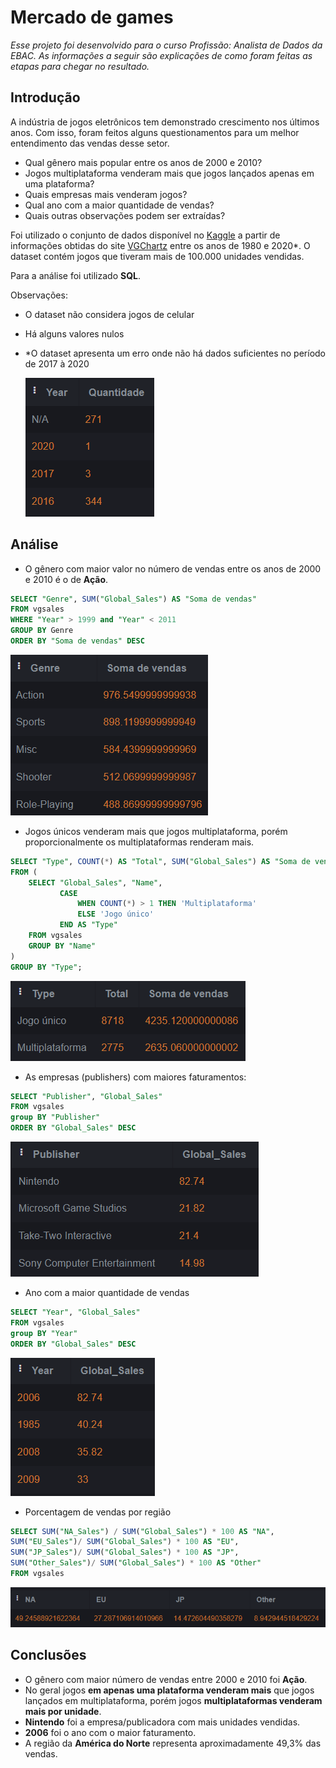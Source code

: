 # Mercado de games

*Esse projeto foi desenvolvido para o curso Profissão: Analista de Dados da EBAC. As informações a seguir são explicações de como foram feitas as etapas para chegar no resultado.*

## Introdução

A indústria de jogos eletrônicos tem demonstrado crescimento nos últimos anos. Com isso, foram feitos alguns questionamentos para um melhor entendimento das vendas desse setor. 

- Qual gênero mais popular entre os anos de 2000 e 2010?
- Jogos multiplataforma venderam mais que jogos lançados apenas em uma plataforma?
- Quais empresas mais venderam jogos?
- Qual ano com a maior quantidade de vendas?
- Quais outras observações podem ser extraídas?

Foi utilizado o conjunto de dados disponível no [Kaggle](https://www.kaggle.com/datasets/gregorut/videogamesales) a partir de informações obtidas do site [VGChartz](https://www.vgchartz.com/) entre os anos de 1980 e 2020*. O dataset contém jogos que tiveram mais de 100.000 unidades vendidas.

Para a análise foi utilizado **SQL**.

Observações:

- O dataset não considera jogos de celular
- Há alguns valores nulos
- *O dataset apresenta um erro onde não há dados suficientes no período de 2017 à 2020
 
  ![image1](https://github.com/jpfreire0/mercado-jogos/blob/main/image1.png?raw=true)
  
## Análise

- O gênero com maior valor no número de vendas entre os anos de 2000 e 2010 é o de **Ação**.

``` sql
SELECT "Genre", SUM("Global_Sales") AS "Soma de vendas"
FROM vgsales 
WHERE "Year" > 1999 and "Year" < 2011
GROUP BY Genre 
ORDER BY "Soma de vendas" DESC
```

![image2](https://github.com/jpfreire0/mercado-jogos/blob/main/image2.png?raw=true)

- Jogos únicos venderam mais que jogos multiplataforma, porém proporcionalmente os multiplataformas renderam mais.

``` sql
SELECT "Type", COUNT(*) AS "Total", SUM("Global_Sales") AS "Soma de vendas"
FROM (
    SELECT "Global_Sales", "Name",
           CASE
               WHEN COUNT(*) > 1 THEN 'Multiplataforma'
               ELSE 'Jogo único'
           END AS "Type"
    FROM vgsales
    GROUP BY "Name"
) 
GROUP BY "Type";
```
![image3](https://github.com/jpfreire0/mercado-jogos/blob/main/image3.png?raw=true)

- As empresas (publishers) com maiores faturamentos:

``` sql
SELECT "Publisher", "Global_Sales"
FROM vgsales
group BY "Publisher"
ORDER BY "Global_Sales" DESC
```

 ![image4](https://github.com/jpfreire0/mercado-jogos/blob/main/image4.png?raw=true)

- Ano com a maior quantidade de vendas
  
``` sql
SELECT "Year", "Global_Sales"
FROM vgsales
group BY "Year"
ORDER BY "Global_Sales" DESC
```

![image5](https://github.com/jpfreire0/mercado-jogos/blob/main/image5.png?raw=true) 

- Porcentagem de vendas por região
``` sql
SELECT SUM("NA_Sales") / SUM("Global_Sales") * 100 AS "NA",
SUM("EU_Sales")/ SUM("Global_Sales") * 100 AS "EU",
SUM("JP_Sales")/ SUM("Global_Sales") * 100 AS "JP",
SUM("Other_Sales")/ SUM("Global_Sales") * 100 AS "Other"
FROM vgsales
```
 ![image6](https://github.com/jpfreire0/mercado-jogos/blob/main/image6.png?raw=true)

## Conclusões

- O gênero com maior número de vendas entre 2000 e 2010 foi **Ação**.
- No geral jogos **em apenas uma plataforma venderam mais** que jogos lançados em multiplataforma, porém jogos **multiplataformas venderam mais por unidade**.
- **Nintendo** foi a empresa/publicadora com mais unidades vendidas.
- **2006** foi o ano com o maior faturamento.
- A região da **América do Norte** representa aproximadamente 49,3% das vendas.
